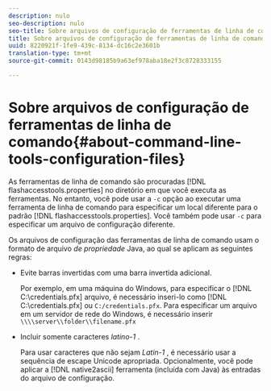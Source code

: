 ```yaml
---
description: nulo
seo-description: nulo
seo-title: Sobre arquivos de configuração de ferramentas de linha de comando
title: Sobre arquivos de configuração de ferramentas de linha de comando
uuid: 8220921f-1fe9-439c-8134-dc16c2e3601b
translation-type: tm+mt
source-git-commit: 0143d98185b9a63ef978aba18e2f3c8728333155

---
```



# Sobre arquivos de configuração de ferramentas de linha de comando{#about-command-line-tools-configuration-files}

As ferramentas de linha de comando são procuradas [!DNL flashaccesstools.properties] no diretório em que você executa as ferramentas. No entanto, você pode usar a `-c` opção ao executar uma ferramenta de linha de comando para especificar um local diferente para o padrão [!DNL flashaccesstools.properties]. Você também pode usar `-c` para especificar um arquivo de configuração diferente.

Os arquivos de configuração das ferramentas de linha de comando usam o formato de arquivo *de propriedade* Java, ao qual se aplicam as seguintes regras:

* Evite barras invertidas com uma barra invertida adicional.

   Por exemplo, em uma máquina do Windows, para especificar o [!DNL C:\credentials.pfx] arquivo, é necessário inseri-lo como [!DNL C:\\credentials.pfx] ou `C:/credentials.pfx`. Para especificar um arquivo em um servidor de rede do Windows, é necessário inserir `\\\\server\\folder\\filename.pfx`
* Incluir somente caracteres *latino-1* .

   Para usar caracteres que não sejam *Latin-1* , é necessário usar a sequência de escape Unicode apropriada. Opcionalmente, você pode aplicar a [!DNL native2ascii] ferramenta (incluída com Java) às entradas do arquivo de configuração.
